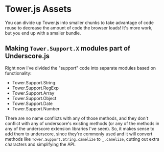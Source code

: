 # Tower.js Assets

You can divide up Tower.js into smaller chunks to take advantage of code reuse to decrease the amount of code the browser loads!  It's more work, but you end up with a smaller bundle.

## Making `Tower.Support.X` modules part of Underscore.js

Right now I've divided the "support" code into separate modules based on functionality:

- Tower.Support.String
- Tower.Support.RegExp
- Tower.Support.Array
- Tower.Support.Object
- Tower.Support.Date
- Tower.Support.Number

There are no name conflicts with any of those methods, and they don't conflict with any of underscore's existing methods (or any of the methods in any of the underscore extension libraries I've seen).  So, it makes sense to add them to underscore, since they're commonly used and it will convert methods like `Tower.Support.String.camelize` to `_.camelize`, cutting out extra characters and simplifying the API.

